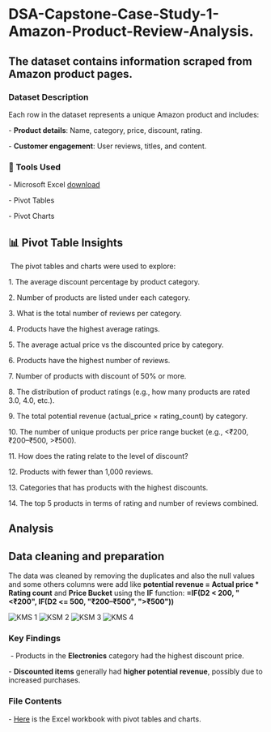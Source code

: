 # DSA-Capstone-Case-Study-1-Amazon-Product-Review-Analysis.
## The dataset contains information scraped from Amazon product pages. 

### Dataset Description
‎Each row in the dataset represents a unique Amazon product and includes:

‎- **Product details**: Name, category, price, discount, rating.

‎- **Customer engagement**: User reviews, titles, and content.


### 🔧 Tools Used
‎- Microsoft Excel [download](https://microsoft-excel.en.softonic.com/download)

‎- Pivot Tables

‎- Pivot Charts
‎
## 📊 Pivot Table Insights
‎
‎The pivot tables and charts were used to explore:

‎1. The average discount percentage by product category.

‎2. Number of products are listed under each category.

‎3. What is the total number of reviews per category.

‎4. Products have the highest average ratings.

‎5. The average actual price vs the discounted price by category.

‎6. Products have the highest number of reviews.

‎7. Number of products with discount of 50% or more.

‎8. The distribution of product ratings (e.g., how many products are rated 3.0,
‎4.0, etc.).

‎9. The total potential revenue (actual_price × rating_count) by category.

‎10. The number of unique products per price range bucket (e.g., <₹200,
‎₹200–₹500, >₹500).

‎11. How does the rating relate to the level of discount?

‎12. Products with fewer than 1,000 reviews.

‎13. Categories that has products with the highest discounts.

‎14. The top 5 products in terms of rating and number of reviews combined.

## Analysis
## Data cleaning and preparation
The data was cleaned by removing the duplicates and also the null values and some others columns were add like **potential revenue = Actual price * Rating count** and **Price Bucket** using the **IF** function:  **=IF(D2 < 200, "<₹200", IF(D2 <= 500, "₹200–₹500", ">₹500"))**

![KMS 1](https://github.com/user-attachments/assets/80b77e21-5653-4fa8-8976-2752e3bbbc7c)
![KSM 2](https://github.com/user-attachments/assets/bbc5f2cb-56d5-44fb-b78a-a0b3166941ef)
![KSM 3](https://github.com/user-attachments/assets/b1e0d998-dd3a-46fa-bc91-bc0240ed8542)
![KMS 4](https://github.com/user-attachments/assets/11313755-c95e-4329-88d6-402d1c202e75)

### Key Findings
‎
‎- Products in the **Electronics** category had the highest discount price.

‎- **Discounted items** generally had **higher potential revenue**, possibly due to increased purchases.

### File Contents
‎-  [Here](https://github.com/OyewaleA/DSA-Capstone-Case-Study-1-Amazon-Product-Review-Analysis/blob/main/GODWIN%20OYEWALE%20DSA%20EXCEL%20ASSIGNMENT.xlsx) is the Excel workbook with pivot tables and charts.


‎
‎
